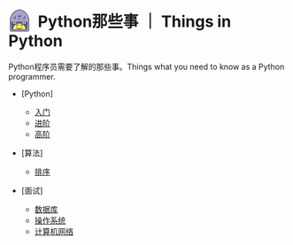 # <img align="left" src="assets/logo.svg" width="40px;"> &nbsp; Python那些事 ｜ Things in Python
Python程序员需要了解的那些事。Things what you need to know as a Python programmer.

* [Python]
    * [入门](python/basis.ipynb)
    * [进阶](python/advanced.ipynb)
    * [高阶](python/high-level.ipynb)

* [算法]
    * [排序](algorithms/sort.ipynb)

* [面试]
   * [数据库](interview/database.ipynb)
   * [操作系统](interview/os.ipynb)
   * [计算机网络](interview/networking.ipynb)
